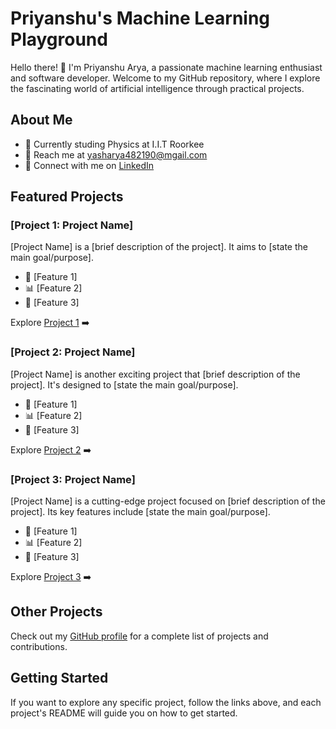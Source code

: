 # Priyanshu's Machine Learning Playground

Hello there! 👋 I'm Priyanshu Arya, a passionate machine learning enthusiast and software developer. Welcome to my GitHub repository, where I explore the fascinating world of artificial intelligence through practical projects.

## About Me

- 🚀 Currently studing Physics at I.I.T Roorkee<!-- - 🌐 [Your Personal Website/Portfolio] -->
- 📧 Reach me at yasharya482190@mgail.com
- 💼 Connect with me on [LinkedIn](https://www.linkedin.com/in/priyanshu-arya-660897249/)


## Featured Projects

### [Project 1: Project Name]

[Project Name] is a [brief description of the project]. It aims to [state the main goal/purpose].

- 🤖 [Feature 1]
- 📊 [Feature 2]
- 🚀 [Feature 3]

Explore [Project 1](./https://github.com/YASTREAMER/VLG-Project) ➡️

### [Project 2: Project Name]

[Project Name] is another exciting project that [brief description of the project]. It's designed to [state the main goal/purpose].

- 🤖 [Feature 1]
- 📊 [Feature 2]
- 🚀 [Feature 3]

Explore [Project 2](./project-2) ➡️

### [Project 3: Project Name]

[Project Name] is a cutting-edge project focused on [brief description of the project]. Its key features include [state the main goal/purpose].

- 🤖 [Feature 1]
- 📊 [Feature 2]
- 🚀 [Feature 3]

Explore [Project 3](./project-3) ➡️

## Other Projects

Check out my [GitHub profile](https://github.com/your-username) for a complete list of projects and contributions.

## Getting Started

If you want to explore any specific project, follow the links above, and each project's README will guide you on how to get started.